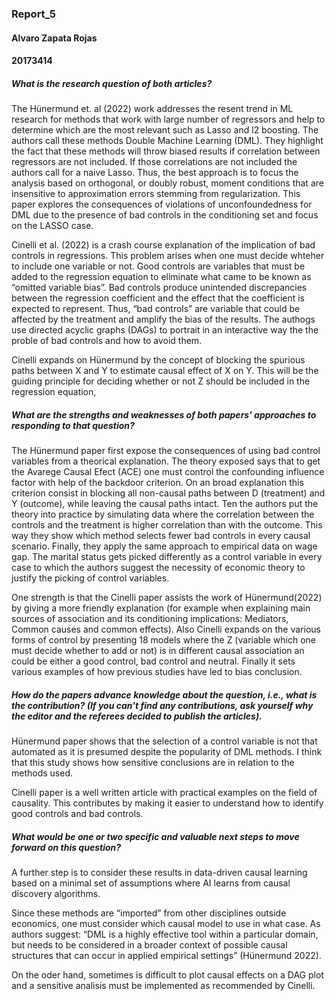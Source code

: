 ### Report_5
#### Alvaro Zapata Rojas
#### 20173414

##### What is the research question of both articles?

The Hünermund et. al (2022) work addresses the resent trend in ML research for methods that work with large number of regressors and help to determine which are the most relevant such as Lasso and l2 boosting. The authors call these methods Double Machine Learning (DML). They highlight the fact that these methods will throw biased results if correlation between regressors are not included. If those correlations are not included the authors call for a naive Lasso.  Thus, the best approach is to focus the analysis based on orthogonal, or doubly robust, moment conditions that are insensitive to approximation errors stemming from regularization. This paper explores the consequences of violations of unconfoundedness for DML due to the presence of bad controls in the conditioning set and focus on the LASSO case. 

Cinelli et al. (2022) is a crash course explanation of the implication of bad controls in regressions. This problem arises when one must decide whteher to include one variable or not. Good controls are variables that must be added to the regression equation to eliminate what came to be known as “omitted variable bias”. Bad controls  produce unintended discrepancies between the regression coefficient and the effect that the coefficient is expected to represent. Thus, “bad controls” are variable that could be affected by the treatment and amplify the bias of the results. The authogs use directed acyclic graphs (DAGs) to portrait in an interactive way the the proble of bad controls and how to avoid them.

Cinelli expands on Hünermund by the concept of blocking the spurious paths between X and Y to estimate causal effect of X on Y. This will be the guiding principle for deciding whether or not Z should be included in the regression equation,

##### What are the strengths and weaknesses of both papers' approaches to responding to that question?

The Hünermund paper first expose the consequences of using bad control variables from a theorical explanation. The theory exposed says that to get the Avarege Causal Efect (ACE) one must control the confounding influence factor with help of the backdoor criterion. On an broad explanation this criterion consist in blocking all non-causal paths between D (treatment) and Y (outcome), while leaving the causal paths intact. 
Ten the authors put the theory into practice by simulating data where the correlation between the controls and the treatment is higher correlation than with the outcome. This way they show which method selects fewer bad controls in every causal scenario. 
Finally, they apply the same approach to empirical data on wage gap. The marital status gets picked differently as a control variable in every case to which the authors suggest the necessity of economic theory to justify the picking of control variables. 

One strength is that the Cinelli  paper assists the work of Hünermund(2022) by giving a more friendly explanation (for example when explaining main sources of association and its conditioning implications: Mediators, Common causes and common effects).
Also Cinelli expands on the various forms of control by presenting 18 models where the Z (variable which one must decide whether to add or not) is in different causal association an could be either a good control, bad control and neutral. 
Finally it sets various examples of how previous studies have led to bias conclusion.

##### How do the papers advance knowledge about the question, i.e., what is the contribution? (If you can't find any contributions, ask yourself why the editor and the referees decided to publish the articles).

Hünermund paper shows that the selection of a control variable is not that automated as it is presumed despite the popularity of DML methods. I think that this study shows how sensitive conclusions are in relation to the methods used. 

Cinelli paper is a well written article with practical examples on the field of causality. This contributes by making it easier to understand how to identify good controls and bad controls.

##### What would be one or two specific and valuable next steps to move forward on this question?
A further step is to consider these results in data-driven causal learning based on a minimal set of assumptions where AI learns from causal discovery algorithms.

Since these methods are “imported” from other disciplines outside economics, one must consider which causal model to use in what case. As authors suggest: “DML is a highly effective tool within a particular domain, but needs to be considered in a broader context of possible causal structures that can occur in applied empirical settings” (Hünermund 2022).  

On the oder hand, sometimes is difficult to plot causal effects on a DAG plot and a sensitive analisis must be implemented as recommended by Cinelli.

